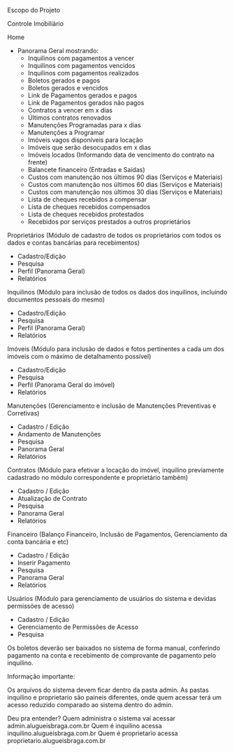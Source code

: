 Escopo do Projeto

Controle Imobiliário

Home
- Panorama Geral mostrando:
  - Inquilinos com pagamentos a vencer
  - Inquilinos com pagamentos vencidos
  - Inquilinos com pagamentos realizados
  - Boletos gerados e pagos
  - Boletos gerados e vencidos
  - Link de Pagamentos gerados e pagos
  - Link de Pagamentos gerados não pagos
  - Contratos a vencer em x dias
  - Últimos contratos renovados
  - Manutenções Programadas para x dias
  - Manutenções a Programar
  - Imóveis vagos disponíveis para locação
  - Imóveis que serão desocupados em x dias
  - Imóveis locados (Informando data de vencimento do contrato na frente)
  - Balancete financeiro (Entradas e Saídas)
  - Custos com manutenção nos últimos 90 dias (Serviços e Materiais)
  - Custos com manutenção nos últimos 60 dias (Serviços e Materiais)
  - Custos com manutenção nos últimos 30 dias (Serviços e Materiais)
  - Lista de cheques recebidos a compensar
  - Lista de cheques recebidos compensados
  - Lista de cheques recebidos protestados
  - Recebidos por serviços prestados a outros proprietários

Proprietários (Módulo de cadastro de todos os proprietários com todos os dados e contas bancárias para recebimentos)
 - Cadastro/Edição
 - Pesquisa
 - Perfil (Panorama Geral)
 - Relatórios
 
Inquilinos (Módulo para inclusão de todos os dados dos inquilinos, incluindo documentos pessoais do mesmo)
 - Cadastro/Edição
 - Pesquisa
 - Perfil (Panorama Geral)
 - Relatórios
 
Imóveis (Módulo para inclusão de dados e fotos pertinentes a cada um dos imóveis com o máximo de detalhamento possível)
 - Cadastro/Edição
 - Pesquisa
 - Perfil (Panorama Geral do imóvel)
 - Relatórios
 
Manutenções (Gerenciamento e inclusão de Manutenções Preventivas e Corretivas)
 - Cadastro / Edição
 - Andamento de Manutenções
 - Pesquisa
 - Panorama Geral
 - Relatórios
 
Contratos (Módulo para efetivar a locação do imóvel, inquilino previamente cadastrado no módulo correspondente e proprietário também)
 - Cadastro / Edição
 - Atualização de Contrato
 - Pesquisa
 - Panorama Geral
 - Relatórios

Financeiro (Balanço Financeiro, Inclusão de Pagamentos, Gerenciamento da conta bancária e etc)
 - Cadastro / Edição
 - Inserir Pagamento
 - Pesquisa
 - Panorama Geral
 - Relatórios

Usuários (Módulo para gerenciamento de usuários do sistema e devidas permissões de acesso)
 - Cadastro / Edição
 - Gerenciamento de Permissões de Acesso
 - Pesquisa

Os boletos deverão ser baixados no sistema de forma manual, conferindo pagamento na conta e recebimento de comprovante de pagamento pelo inquilino.

Informação importante:

Os arquivos do sistema devem ficar dentro da pasta admin.
As pastas inquilino e proprietario são paineis diferentes, onde quem acessar terá um acesso reduzido comparado ao sistema dentro do admin.

Deu pra entender?
Quem administra o sistema vai acessar admin.alugueisbraga.com.br
Quem é inquilino acessa inquilino.alugueisbraga.com.br
Quem é proprietario acessa proprietario.alugueisbraga.com.br
